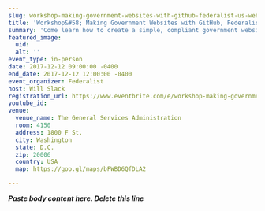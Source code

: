 ```yaml
---
slug: workshop-making-government-websites-with-github-federalist-us-web-design-standards
title: 'Workshop&#58; Making Government Websites with GitHub, Federalist, &amp; U&#46;S&#46; Web Design Standards'
summary: 'Come learn how to create a simple, compliant government website, using Federalist, GitHub and the U&#46;S&#46; Web Design Standards&#46;'
featured_image: 
  uid: 
  alt: ''
event_type: in-person
date: 2017-12-12 09:00:00 -0400
end_date: 2017-12-12 12:00:00 -0400
event_organizer: Federalist
host: Will Slack
registration_url: https://www.eventbrite.com/e/workshop-making-government-websites-with-federalist-github-basics-registration-39457265744
youtube_id: 
venue: 
  venue_name: The General Services Administration
  room: 4150
  address: 1800 F St.
  city: Washington
  state: D.C.
  zip: 20006
  country: USA
  map: https://goo.gl/maps/bFWBD6QfDLA2

---
```


***Paste body content here. Delete this line***

